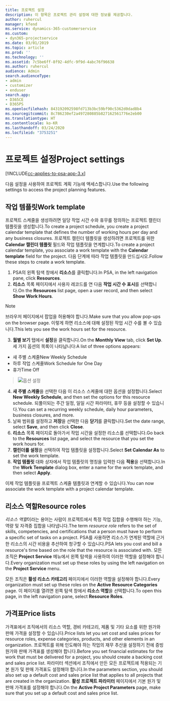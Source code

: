 ```yaml
---
title: 프로젝트 설정
description: 이 항목은 프로젝트 관리 설정에 대한 정보를 제공합니다.
author: ruhercul
manager: kfend
ms.service: dynamics-365-customerservice
ms.custom:
- dyn365-projectservice
ms.date: 03/01/2019
ms.topic: article
ms.prod: ''
ms.technology: ''
ms.assetid: 7c5be6ff-8f92-4dfc-9f9d-4abc76f96638
ms.author: ruhercul
audience: Admin
search.audienceType:
- admin
- customizer
- enduser
search.app:
- D365CE
- D365PS
ms.openlocfilehash: 843192092598fd713b3bc59bf90c5362d0dad8b4
ms.sourcegitcommit: 8c786230ef2a497280885b827162561776e2eb00
ms.translationtype: HT
ms.contentlocale: ko-KR
ms.lasthandoff: 03/24/2020
ms.locfileid: "3753251"
---
```

# <a name="project-settings"></a><span data-ttu-id="8d466-103">프로젝트 설정</span><span class="sxs-lookup"><span data-stu-id="8d466-103">Project settings</span></span>

[!INCLUDE[cc-applies-to-psa-app-3.x](../includes/cc-applies-to-psa-app-3x.md)]

<span data-ttu-id="8d466-104">다음 설정을 사용하여 프로젝트 계획 기능에 액세스합니다.</span><span class="sxs-lookup"><span data-stu-id="8d466-104">Use the following settings to access the project planning features.</span></span>

## <a name="work-template"></a><span data-ttu-id="8d466-105">작업 템플릿</span><span class="sxs-lookup"><span data-stu-id="8d466-105">Work template</span></span>

<span data-ttu-id="8d466-106">프로젝트 스케줄을 생성하려면 일당 작업 시간 수와 휴무를 정의하는 프로젝트 캘린더 템플릿을 생성합니다.</span><span class="sxs-lookup"><span data-stu-id="8d466-106">To create a project schedule, you create a project calendar template that defines the number of working hours per day and any business closures.</span></span> <span data-ttu-id="8d466-107">프로젝트 캘린더 템플릿을 생성하려면 프로젝트를 위한 **Calendar 캘린더 템플릿** 필드와 작업 템플릿을 연계합니다.</span><span class="sxs-lookup"><span data-stu-id="8d466-107">To create a project calendar template, you associate a work template with the **Calendar template** field for the project.</span></span> <span data-ttu-id="8d466-108">다음 단계에 따라 작업 템플릿을 만드십시오.</span><span class="sxs-lookup"><span data-stu-id="8d466-108">Follow these steps to create a work template.</span></span>

1. <span data-ttu-id="8d466-109">PSA의 왼쪽 탐색 창에서 **리소스**를 클릭합니다.</span><span class="sxs-lookup"><span data-stu-id="8d466-109">In PSA, in the left navigation pane, click **Resources**.</span></span> 
2. <span data-ttu-id="8d466-110">**리소스** 목록 페이지에서 사용자 레코드를 연 다음 **작업 시간 수 표시**를 선택합니다.</span><span class="sxs-lookup"><span data-stu-id="8d466-110">On the **Resources** list page, open a user record, and then select **Show Work Hours**.</span></span>

  > [!NOTE]
  > <span data-ttu-id="8d466-111">브라우저 페이지에서 팝업을 허용해야 합니다.</span><span class="sxs-lookup"><span data-stu-id="8d466-111">Make sure that you allow pop-ups on the browser page.</span></span> <span data-ttu-id="8d466-112">이렇게 하면 리소스에 대해 설정된 작업 시간 수를 볼 수 있습니다.</span><span class="sxs-lookup"><span data-stu-id="8d466-112">This lets you see the work hours set for the resource.</span></span>
  
3. <span data-ttu-id="8d466-113">**월별 보기** 탭에서 **설정**을 클릭합니다.</span><span class="sxs-lookup"><span data-stu-id="8d466-113">On the **Monthly View** tab, click **Set Up**.</span></span> <span data-ttu-id="8d466-114">세 가지 옵션의 목록이 나타납니다:</span><span class="sxs-lookup"><span data-stu-id="8d466-114">A list of three options appears:</span></span> 

  - <span data-ttu-id="8d466-115">새 주별 스케줄</span><span class="sxs-lookup"><span data-stu-id="8d466-115">New Weekly Schedule</span></span>
  - <span data-ttu-id="8d466-116">하루 작업 스케줄</span><span class="sxs-lookup"><span data-stu-id="8d466-116">Work Schedule for One Day</span></span>
  - <span data-ttu-id="8d466-117">휴가</span><span class="sxs-lookup"><span data-stu-id="8d466-117">Time Off</span></span>

> ![옵션 설정](media/project-13.png)

4. <span data-ttu-id="8d466-119">**새 주별 스케줄**을 선택한 다음 이 리소스 스케줄에 대한 옵션을 설정합니다.</span><span class="sxs-lookup"><span data-stu-id="8d466-119">Select **New Weekly Schedule**, and then set the options for this resource schedule.</span></span> <span data-ttu-id="8d466-120">되풀이되는 주간 일정, 일일 시간 파라미터, 휴무 등을 설정할 수 있습니다.</span><span class="sxs-lookup"><span data-stu-id="8d466-120">You can set a recurring weekly schedule, daily hour parameters, business closures, and more.</span></span>
5. <span data-ttu-id="8d466-121">날짜 범위를 설정하고 **저장**을 선택한 다음 **닫기**를 클릭합니다.</span><span class="sxs-lookup"><span data-stu-id="8d466-121">Set the date range, select **Save**, and then click **Close**.</span></span> 
6. <span data-ttu-id="8d466-122">**리소스** 목록 페이지로 돌아가서 작업 시간을 설정한 리소스를 선택합니다.</span><span class="sxs-lookup"><span data-stu-id="8d466-122">Go back to the **Resources** list page, and select the resource that you set the work hours for.</span></span> 
7. <span data-ttu-id="8d466-123">**캘린더를 설정**을 선택하여 작업 템플릿을 설정합니다.</span><span class="sxs-lookup"><span data-stu-id="8d466-123">Select **Set Calendar As** to set the work template.</span></span> 
8. <span data-ttu-id="8d466-124">**작업 템플릿** 대화 상자에서 작업 템플릿의 명칭을 입력한 다음 **적용**을 선택합니다.</span><span class="sxs-lookup"><span data-stu-id="8d466-124">In the **Work Template** dialog box, enter a name for the work template, and then select **Apply**.</span></span> 

<span data-ttu-id="8d466-125">이제 작업 템플릿을 프로젝트 스케줄 템플릿과 연계할 수 있습니다.</span><span class="sxs-lookup"><span data-stu-id="8d466-125">You can now associate the work template with a project calendar template.</span></span>

## <a name="resource-roles"></a><span data-ttu-id="8d466-126">리소스 역할</span><span class="sxs-lookup"><span data-stu-id="8d466-126">Resource roles</span></span>

<span data-ttu-id="8d466-127">*리소스 역할*이라는 용어는 사람이 프로젝트에서 특정 작업 집합을 수행해야 하는 기능, 역량 및 자격증 집합을 나타냅니다.</span><span class="sxs-lookup"><span data-stu-id="8d466-127">The term *resource role* refers to the set of skills, competencies, and certifications that a person must have to perform a specific set of tasks on a project.</span></span> <span data-ttu-id="8d466-128">PSA를 사용하면 리소스가 연계된 역할에 근거한 리소스의 시간 비용을 추산하여 청구할 수 있습니다.</span><span class="sxs-lookup"><span data-stu-id="8d466-128">PSA lets you cost and bill a resource's time based on the role that the resource is associated with.</span></span> <span data-ttu-id="8d466-129">모든 조직은 **Project Service** 메뉴에서 왼쪽 탐색을 사용하여 이러한 역할을 설정해야 합니다.</span><span class="sxs-lookup"><span data-stu-id="8d466-129">Every organization must set up these roles by using the left navigation on the **Project Service** menu.</span></span>

<span data-ttu-id="8d466-130">모든 조직은 **활성 리소스 카테고리** 페이지에서 이러한 역할을 설정해야 합니다.</span><span class="sxs-lookup"><span data-stu-id="8d466-130">Every organization must set up these roles on the **Active Resource Categories** page.</span></span> <span data-ttu-id="8d466-131">이 페이지를 열려면 왼쪽 탐색 창에서 **리소스 역할**을 선택합니다.</span><span class="sxs-lookup"><span data-stu-id="8d466-131">To open this page, in the left navigation pane, select **Resource Roles**.</span></span>

## <a name="price-lists"></a><span data-ttu-id="8d466-132">가격표</span><span class="sxs-lookup"><span data-stu-id="8d466-132">Price lists</span></span>

<span data-ttu-id="8d466-133">가격표에서 조직에서의 리소스 역할, 경비 카테고리, 제품 및 기타 요소를 위한 원가와 판매 가격을 설정할 수 있습니다.</span><span class="sxs-lookup"><span data-stu-id="8d466-133">Price lists let you set cost and sales prices for resource roles, expense categories, products, and other elements in an organization.</span></span> <span data-ttu-id="8d466-134">프로젝트를 위해 인도해야 하는 작업의 재무 추산을 설정하기 전에 증빙 원가와 판매 가격표를 생성해야 합니다.</span><span class="sxs-lookup"><span data-stu-id="8d466-134">Before you set financial estimates for the work that must be delivered for a project, you should create a backing cost and sales price list.</span></span> <span data-ttu-id="8d466-135">파라미터 섹션에서 조직에서 만든 모든 프로젝트에 적용되는 기본 원가 및 판매 가격표도 설정해야 합니다.</span><span class="sxs-lookup"><span data-stu-id="8d466-135">In the parameters section, you should also set up a default cost and sales price list that applies to all projects that are created in the organization.</span></span> <span data-ttu-id="8d466-136">**활성 프로젝트 파라미터** 페이지에서 기본 원가 및 판매 가격표를 설정해야 합니다.</span><span class="sxs-lookup"><span data-stu-id="8d466-136">On the **Active Project Parameters** page, make sure that you set up a default cost and sales price list.</span></span>

